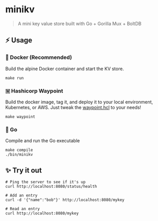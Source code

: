 # minikv

> A mini key value store built with Go + Gorilla Mux + BoltDB

## ⚡ Usage 

### 🐋 Docker (Recommended) 

Build the alpine Docker container and start the KV store.

```shell
make run
```

### 🇼 Hashicorp Waypoint

Build the docker image, tag it, and deploy it to your local environment, Kubernetes, or AWS. 
Just tweak the [waypoint.hcl](./waypoint.hcl) to your needs!

```shell
make waypoint
```

### 🐹 Go 

Compile and run the Go executable

```shell
make compile
./bin/minikv
```

## ✨ Try it out

```shell
# Ping the server to see if it's up
curl http://localhost:8080/status/health

# Add an entry
curl -d '{"name":"bob"}' http://localhost:8080/mykey

# Read an entry
curl http://localhost:8080/mykey
```
